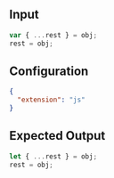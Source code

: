 
## Input
```javascript input
var { ...rest } = obj;
rest = obj;
```

## Configuration
```json configuration
{
  "extension": "js"
}
```

## Expected Output
```javascript expected output
let { ...rest } = obj;
rest = obj;
```
